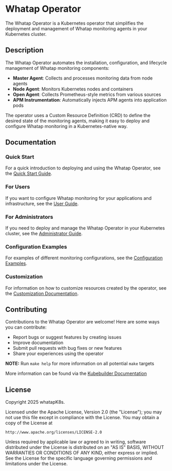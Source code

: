# Whatap Operator

The Whatap Operator is a Kubernetes operator that simplifies the deployment and management of Whatap monitoring agents in your Kubernetes cluster.

## Description

The Whatap Operator automates the installation, configuration, and lifecycle management of Whatap monitoring components:

- **Master Agent**: Collects and processes monitoring data from node agents
- **Node Agent**: Monitors Kubernetes nodes and containers
- **Open Agent**: Collects Prometheus-style metrics from various sources
- **APM Instrumentation**: Automatically injects APM agents into application pods

The operator uses a Custom Resource Definition (CRD) to define the desired state of the monitoring agents, making it easy to deploy and configure Whatap monitoring in a Kubernetes-native way.

## Documentation

### Quick Start

For a quick introduction to deploying and using the Whatap Operator, see the [Quick Start Guide](docs/quick-start.md).

### For Users

If you want to configure Whatap monitoring for your applications and infrastructure, see the [User Guide](docs/user-guide.md).

### For Administrators

If you need to deploy and manage the Whatap Operator in your Kubernetes cluster, see the [Administrator Guide](docs/admin-guide.md).

### Configuration Examples

For examples of different monitoring configurations, see the [Configuration Examples](examples/README.md).

### Customization

For information on how to customize resources created by the operator, see the [Customization Documentation](docs/customization.md).

## Contributing

Contributions to the Whatap Operator are welcome! Here are some ways you can contribute:

- Report bugs or suggest features by creating issues
- Improve documentation
- Submit pull requests with bug fixes or new features
- Share your experiences using the operator

**NOTE:** Run `make help` for more information on all potential `make` targets

More information can be found via the [Kubebuilder Documentation](https://book.kubebuilder.io/introduction.html)

## License

Copyright 2025 whatapK8s.

Licensed under the Apache License, Version 2.0 (the "License");
you may not use this file except in compliance with the License.
You may obtain a copy of the License at

    http://www.apache.org/licenses/LICENSE-2.0

Unless required by applicable law or agreed to in writing, software
distributed under the License is distributed on an "AS IS" BASIS,
WITHOUT WARRANTIES OR CONDITIONS OF ANY KIND, either express or implied.
See the License for the specific language governing permissions and
limitations under the License.
